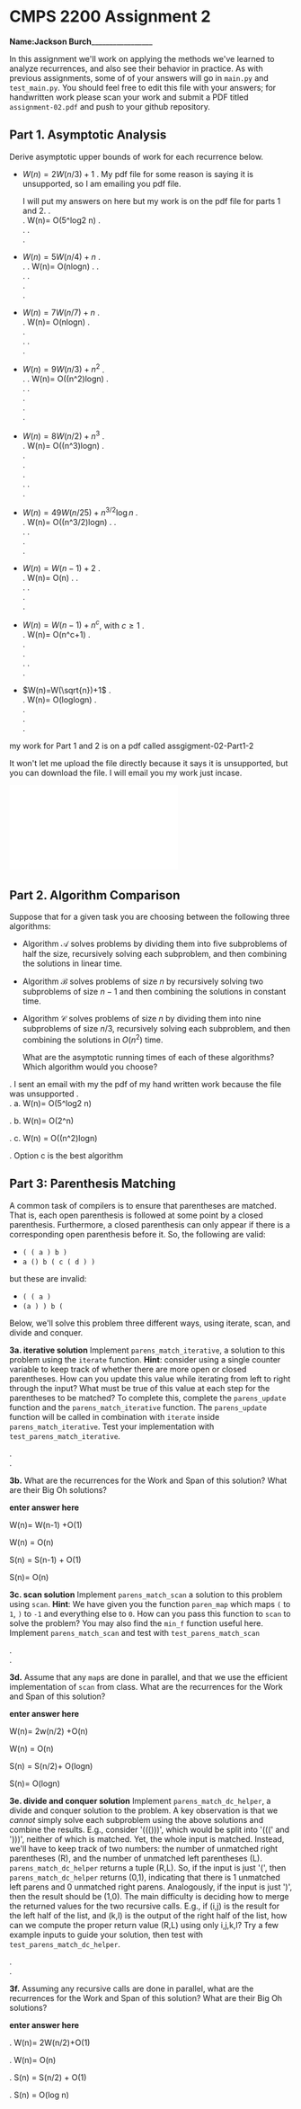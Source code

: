 # CMPS 2200 Assignment 2

**Name:**____Jackson Burch_____________________

In this assignment we'll work on applying the methods we've learned to analyze recurrences, and also see their behavior
in practice. As with previous
assignments, some of of your answers will go in `main.py` and `test_main.py`. You
should feel free to edit this file with your answers; for handwritten
work please scan your work and submit a PDF titled `assignment-02.pdf`
and push to your github repository.


## Part 1. Asymptotic Analysis

Derive asymptotic upper bounds of work for each recurrence below.

* $W(n)=2W(n/3)+1$
.  My pdf file for some reason is saying it is unsupported, so I am emailing you pdf file.

  I will put my answers on here but my work is on the pdf file for parts 1 and 2.
.  
. W(n)= O(5^log2 n)
.  
. 
.  
. 
 
* $W(n)=5W(n/4)+n$
.  
.
. W(n)= O(nlogn)
. 
.  
. 
.  
.  
. 

* $W(n)=7W(n/7)+n$
.  
. W(n)= O(nlogn)
.  
.  
. 
.  
.

* $W(n)=9W(n/3)+n^2$
.  
.
. W(n)= O((n^2)logn)
.  
. 
.  
.  
.  
.

* $W(n)=8W(n/2)+n^3$
.  
. W(n)= O((n^3)logn)
.  
.  
.  
.  
. 
.  
. 


* $W(n)=49W(n/25)+n^{3/2}\log n$
.  
.  W(n)= O((n^3/2)logn)
. 
.  
. 
.  
.  
.  

* $W(n)=W(n-1)+2$
.  
.  W(n)= O(n)
. 
.  
. 
.  
.  
.  

* $W(n)= W(n-1)+n^c$, with $c\geq 1$
.  
.  W(n)= O(n^c+1)
.  
.  
.  
. 
.  
. 

* $W(n)=W(\sqrt{n})+1$
.  
.  W(n)= O(loglogn)
.  
.  
.  
. 

my work for Part 1 and 2 is on a pdf called assgigment-02-Part1-2

It won't let me upload the file directly because it says it is unsupported, but you can download the file. I will email you my work just incase.

![assignment-02-Part1-2](assignment-02-Part1-2.pdf)

## Part 2. Algorithm Comparison

Suppose that for a given task you are choosing between the following three algorithms:

  * Algorithm $\mathcal{A}$ solves problems by dividing them into
      five subproblems of half the size, recursively solving each
      subproblem, and then combining the solutions in linear time.
    
  * Algorithm $\mathcal{B}$ solves problems of size $n$ by
      recursively solving two subproblems of size $n-1$ and then
      combining the solutions in constant time.
    
  * Algorithm $\mathcal{C}$ solves problems of size $n$ by dividing
      them into nine subproblems of size $n/3$, recursively solving
      each subproblem, and then combining the solutions in $O(n^2)$
      time.

    What are the asymptotic running times of each of these algorithms?
    Which algorithm would you choose?


.  I sent an email with my the pdf of my hand written work because the file was unsupported
.  
.  a. W(n)= O(5^log2 n)

. b. W(n)= O(2^n)

. c. W(n) = O((n^2)logn)

. Option c is the best algorithm



## Part 3: Parenthesis Matching

A common task of compilers is to ensure that parentheses are matched. That is, each open parenthesis is followed at some point by a closed parenthesis. Furthermore, a closed parenthesis can only appear if there is a corresponding open parenthesis before it. So, the following are valid:

- `( ( a ) b )`
- `a () b ( c ( d ) )`

but these are invalid:

- `( ( a )`
- `(a ) ) b (`

Below, we'll solve this problem three different ways, using iterate, scan, and divide and conquer.

**3a. iterative solution** Implement `parens_match_iterative`, a solution to this problem using the `iterate` function. **Hint**: consider using a single counter variable to keep track of whether there are more open or closed parentheses. How can you update this value while iterating from left to right through the input? What must be true of this value at each step for the parentheses to be matched? To complete this, complete the `parens_update` function and the `parens_match_iterative` function. The `parens_update` function will be called in combination with `iterate` inside `parens_match_iterative`. Test your implementation with `test_parens_match_iterative`.


.  
. 



**3b.** What are the recurrences for the Work and Span of this solution? What are their Big Oh solutions?

**enter answer here**


W(n)= W(n-1) +O(1)

W(n) = O(n)

S(n) = S(n-1) + O(1)

S(n)= O(n)



**3c. scan solution** Implement `parens_match_scan` a solution to this problem using `scan`. **Hint**: We have given you the function `paren_map` which maps `(` to `1`, `)` to `-1` and everything else to `0`. How can you pass this function to `scan` to solve the problem? You may also find the `min_f` function useful here. Implement `parens_match_scan` and test with `test_parens_match_scan`

.  
. 



**3d.** Assume that any `map`s are done in parallel, and that we use the efficient implementation of `scan` from class. What are the recurrences for the Work and Span of this solution? 

**enter answer here**

W(n)= 2w(n/2) +O(n)

W(n) = O(n)

S(n) = S(n/2)+ O(logn)

S(n)= O(logn)





**3e. divide and conquer solution** Implement `parens_match_dc_helper`, a divide and conquer solution to the problem. A key observation is that we *cannot* simply solve each subproblem using the above solutions and combine the results. E.g., consider '((()))', which would be split into '(((' and ')))', neither of which is matched. Yet, the whole input is matched. Instead, we'll have to keep track of two numbers: the number of unmatched right parentheses (R), and the number of unmatched left parentheses (L). `parens_match_dc_helper` returns a tuple (R,L). So, if the input is just '(', then `parens_match_dc_helper` returns (0,1), indicating that there is 1 unmatched left parens and 0 unmatched right parens. Analogously, if the input is just ')', then the result should be (1,0). The main difficulty is deciding how to merge the returned values for the two recursive calls. E.g., if (i,j) is the result for the left half of the list, and (k,l) is the output of the right half of the list, how can we compute the proper return value (R,L) using only i,j,k,l? Try a few example inputs to guide your solution, then test with `test_parens_match_dc_helper`.



.  
. 





**3f.** Assuming any recursive calls are done in parallel, what are the recurrences for the Work and Span of this solution? What are their Big Oh solutions?

**enter answer here**

. W(n)= 2W(n/2)+O(1)

. W(n)= O(n)

. S(n) = S(n/2) + O(1)

. S(n) = O(log n)


 
 



